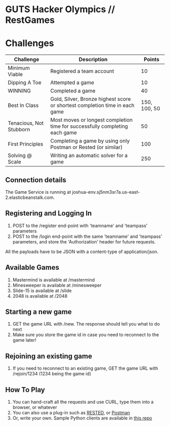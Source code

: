 # GUTS Hacker Olympics // RestGames

# Challenges

| Challenge | Description | Points |
|-----------|-------------|--------|
| Minimum Viable| Registered a team account | 10 |
| Dipping A Toe | Attempted a game | 10 |
| WINNING       | Completed a game | 40 |
| Best In Class | Gold, Silver, Bronze highest score or shortest completion time in each game | 150, 100, 50 |
| Tenacious, Not Stubborn | Most moves or longest completion time for successfully completing each game | 50 |
| First Principles | Completing a game by using only Postman or Rested (or similar) | 100 |
| Solving @ Scale | Writing an automatic solver for a game | 250 |

## Connection details
The Game Service is running at joshua-env.sj5nm3sr7a.us-east-2.elasticbeanstalk.com.

## Registering and Logging In
1. POST to the /register end-point with 'teamname' and 'teampass' parameters
1. POST to the /login end-point with the same 'teamname' and 'teampass' parameters, and store the 'Authorization' header for future requests.

All the payloads have to be JSON with a content-type of application/json.

## Available Games
1. Mastermind is available at /mastermind
1. Minesweeper is available at /minesweeper
1. Slide-15 is available at /slide
1. 2048 is available at /2048

## Starting a new game
1. GET the game URL with /new. The response should tell you what to do next
1. Make sure you store the game id in case you need to reconnect to the game later!

## Rejoining an existing game
1. If you need to reconnect to an existing game, GET the game URL with /rejoin/1234 (1234 being the game id)

## How To Play
1. You can hand-craft all the requests and use CURL, type them into a browser, or whatever
1. You can also use a plug-in such as [RESTED](https://addons.mozilla.org/en-US/firefox/addon/rested/), or [Postman](https://www.getpostman.com/)
1. Or, write your own. Sample Python clients are available in [this repo](https://github.com/perhammer/restgames/tree/master/starter-clients)
